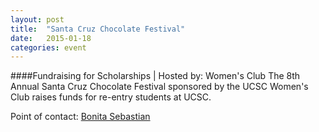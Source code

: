 ```yaml
---
layout: post
title:  "Santa Cruz Chocolate Festival"
date:   2015-01-18
categories: event
---
```

####Fundraising for Scholarships | Hosted by: Women's Club
The 8th Annual Santa Cruz Chocolate Festival sponsored by the UCSC Women's Club raises funds for re-entry students at UCSC.

Point of contact: [Bonita Sebastian](mailto:BonitaS@ucsc.edu)